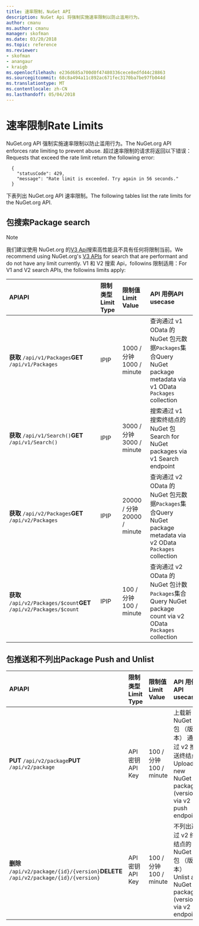 ```yaml
---
title: 速率限制，NuGet API
description: NuGet Api 将强制实施速率限制以防止滥用行为。
author: cmanu
ms.author: cmanu
manager: skofman
ms.date: 03/20/2018
ms.topic: reference
ms.reviewer:
- skofman
- anangaur
- kraigb
ms.openlocfilehash: e236d685a700d0f47480336cece8edfd44c28863
ms.sourcegitcommit: 68c8a494a11c892ac671fec3170ba7be97fb044d
ms.translationtype: MT
ms.contentlocale: zh-CN
ms.lasthandoff: 05/04/2018
---
```

# <a name="rate-limits"></a><span data-ttu-id="af673-103">速率限制</span><span class="sxs-lookup"><span data-stu-id="af673-103">Rate Limits</span></span>

<span data-ttu-id="af673-104">NuGet.org API 强制实施速率限制以防止滥用行为。</span><span class="sxs-lookup"><span data-stu-id="af673-104">The NuGet.org API enforces rate limiting to prevent abuse.</span></span> <span data-ttu-id="af673-105">超过速率限制的请求将返回以下错误：</span><span class="sxs-lookup"><span data-stu-id="af673-105">Requests that exceed the rate limit return the following error:</span></span> 

  ~~~
    {
      "statusCode": 429,
      "message": "Rate limit is exceeded. Try again in 56 seconds."
    }
  ~~~

<span data-ttu-id="af673-106">下表列出 NuGet.org API 速率限制。</span><span class="sxs-lookup"><span data-stu-id="af673-106">The following tables list the rate limits for the NuGet.org API.</span></span>

## <a name="package-search"></a><span data-ttu-id="af673-107">包搜索</span><span class="sxs-lookup"><span data-stu-id="af673-107">Package search</span></span>

> [!Note]
> <span data-ttu-id="af673-108">我们建议使用 NuGet.org 的[V3 Api](https://docs.microsoft.com/nuget/api/search-query-service-resource)搜索高性能且不具有任何将限制当前。</span><span class="sxs-lookup"><span data-stu-id="af673-108">We recommend using NuGet.org's [V3 APIs](https://docs.microsoft.com/nuget/api/search-query-service-resource) for search that are performant and do not have any limit currently.</span></span> <span data-ttu-id="af673-109">V1 和 V2 搜索 Api，followins 限制适用：</span><span class="sxs-lookup"><span data-stu-id="af673-109">For V1 and V2 search APIs, the followins limits apply:</span></span>


| <span data-ttu-id="af673-110">API</span><span class="sxs-lookup"><span data-stu-id="af673-110">API</span></span> | <span data-ttu-id="af673-111">限制类型</span><span class="sxs-lookup"><span data-stu-id="af673-111">Limit Type</span></span> | <span data-ttu-id="af673-112">限制值</span><span class="sxs-lookup"><span data-stu-id="af673-112">Limit Value</span></span> | <span data-ttu-id="af673-113">API 用例</span><span class="sxs-lookup"><span data-stu-id="af673-113">API usecase</span></span> |
|:---|:---|:---|:---|
<span data-ttu-id="af673-114">**获取** `/api/v1/Packages`</span><span class="sxs-lookup"><span data-stu-id="af673-114">**GET** `/api/v1/Packages`</span></span> | <span data-ttu-id="af673-115">IP</span><span class="sxs-lookup"><span data-stu-id="af673-115">IP</span></span> | <span data-ttu-id="af673-116">1000 / 分钟</span><span class="sxs-lookup"><span data-stu-id="af673-116">1000 / minute</span></span> | <span data-ttu-id="af673-117">查询通过 v1 OData 的 NuGet 包元数据`Packages`集合</span><span class="sxs-lookup"><span data-stu-id="af673-117">Query NuGet package metadata via v1 OData `Packages` collection</span></span> |
<span data-ttu-id="af673-118">**获取** `/api/v1/Search()`</span><span class="sxs-lookup"><span data-stu-id="af673-118">**GET** `/api/v1/Search()`</span></span> | <span data-ttu-id="af673-119">IP</span><span class="sxs-lookup"><span data-stu-id="af673-119">IP</span></span> | <span data-ttu-id="af673-120">3000 / 分钟</span><span class="sxs-lookup"><span data-stu-id="af673-120">3000 / minute</span></span> | <span data-ttu-id="af673-121">搜索通过 v1 搜索终结点的 NuGet 包</span><span class="sxs-lookup"><span data-stu-id="af673-121">Search for NuGet packages via v1 Search endpoint</span></span> | 
<span data-ttu-id="af673-122">**获取** `/api/v2/Packages`</span><span class="sxs-lookup"><span data-stu-id="af673-122">**GET** `/api/v2/Packages`</span></span> | <span data-ttu-id="af673-123">IP</span><span class="sxs-lookup"><span data-stu-id="af673-123">IP</span></span> | <span data-ttu-id="af673-124">20000 / 分钟</span><span class="sxs-lookup"><span data-stu-id="af673-124">20000 / minute</span></span> | <span data-ttu-id="af673-125">查询通过 v2 OData 的 NuGet 包元数据`Packages`集合</span><span class="sxs-lookup"><span data-stu-id="af673-125">Query NuGet package metadata via v2 OData `Packages` collection</span></span> | 
<span data-ttu-id="af673-126">**获取** `/api/v2/Packages/$count`</span><span class="sxs-lookup"><span data-stu-id="af673-126">**GET** `/api/v2/Packages/$count`</span></span> | <span data-ttu-id="af673-127">IP</span><span class="sxs-lookup"><span data-stu-id="af673-127">IP</span></span> | <span data-ttu-id="af673-128">100 / 分钟</span><span class="sxs-lookup"><span data-stu-id="af673-128">100 / minute</span></span> | <span data-ttu-id="af673-129">查询通过 v2 OData 的 NuGet 包计数`Packages`集合</span><span class="sxs-lookup"><span data-stu-id="af673-129">Query NuGet package count via v2 OData `Packages` collection</span></span> | 

## <a name="package-push-and-unlist"></a><span data-ttu-id="af673-130">包推送和不列出</span><span class="sxs-lookup"><span data-stu-id="af673-130">Package Push and Unlist</span></span>

| <span data-ttu-id="af673-131">API</span><span class="sxs-lookup"><span data-stu-id="af673-131">API</span></span> | <span data-ttu-id="af673-132">限制类型</span><span class="sxs-lookup"><span data-stu-id="af673-132">Limit Type</span></span> | <span data-ttu-id="af673-133">限制值</span><span class="sxs-lookup"><span data-stu-id="af673-133">Limit Value</span></span> | <span data-ttu-id="af673-134">API 用例</span><span class="sxs-lookup"><span data-stu-id="af673-134">API usecase</span></span> | 
|:---|:---|:---|:--- |
<span data-ttu-id="af673-135">**PUT** `/api/v2/package`</span><span class="sxs-lookup"><span data-stu-id="af673-135">**PUT** `/api/v2/package`</span></span> | <span data-ttu-id="af673-136">API 密钥</span><span class="sxs-lookup"><span data-stu-id="af673-136">API Key</span></span> | <span data-ttu-id="af673-137">100 / 分钟</span><span class="sxs-lookup"><span data-stu-id="af673-137">100 / minute</span></span> | <span data-ttu-id="af673-138">上载新 NuGet 包 （版本） 通过 v2 推送终结点</span><span class="sxs-lookup"><span data-stu-id="af673-138">Upload a new NuGet package (version) via v2 push endpoint</span></span> 
<span data-ttu-id="af673-139">**删除** `/api/v2/package/{id}/{version}`</span><span class="sxs-lookup"><span data-stu-id="af673-139">**DELETE** `/api/v2/package/{id}/{version}`</span></span> | <span data-ttu-id="af673-140">API 密钥</span><span class="sxs-lookup"><span data-stu-id="af673-140">API Key</span></span> | <span data-ttu-id="af673-141">100 / 分钟</span><span class="sxs-lookup"><span data-stu-id="af673-141">100 / minute</span></span> | <span data-ttu-id="af673-142">不列出通过 v2 终结点的 NuGet 包 （版本）</span><span class="sxs-lookup"><span data-stu-id="af673-142">Unlist a NuGet package (version) via v2 endpoint</span></span> 
